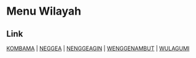 # Menu Wilayah

## Link

[KOMBAMA](https://github.com/gigit-pemilu/pemilu-2024-95-papua-pegunungan/tree/main/pileg-dpr/hitung-suara/sub/95-papua-pegunungan/sub/08-nduga/sub/30-nenggeagin/sub/2003-kombama)
 | 
[NEGGEA](https://github.com/gigit-pemilu/pemilu-2024-95-papua-pegunungan/tree/main/pileg-dpr/hitung-suara/sub/95-papua-pegunungan/sub/08-nduga/sub/30-nenggeagin/sub/2001-neggea)
 | 
[NENGGEAGIN](https://github.com/gigit-pemilu/pemilu-2024-95-papua-pegunungan/tree/main/pileg-dpr/hitung-suara/sub/95-papua-pegunungan/sub/08-nduga/sub/30-nenggeagin/sub/2005-nenggeagin)
 | 
[WENGGENAMBUT](https://github.com/gigit-pemilu/pemilu-2024-95-papua-pegunungan/tree/main/pileg-dpr/hitung-suara/sub/95-papua-pegunungan/sub/08-nduga/sub/30-nenggeagin/sub/2004-wenggenambut)
 | 
[WULAGUMI](https://github.com/gigit-pemilu/pemilu-2024-95-papua-pegunungan/tree/main/pileg-dpr/hitung-suara/sub/95-papua-pegunungan/sub/08-nduga/sub/30-nenggeagin/sub/2002-wulagumi)

